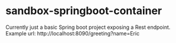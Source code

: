 # sandbox-springboot-container

Currently just a basic Spring boot project exposing a Rest endpoint.
Example url:  http://localhost:8090/greeting?name=Eric
